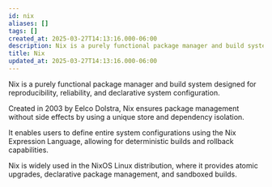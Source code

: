 ```yaml
---
id: nix
aliases: []
tags: []
created_at: 2025-03-27T14:13:16.000-06:00
description: Nix is a purely functional package manager and build system designed for reproducibility, reliability, and declarative system configuration.
title: Nix
updated_at: 2025-03-27T14:13:16.000-06:00
---
```


Nix is a purely functional package manager and build system designed for reproducibility, reliability, and declarative system configuration.

Created in 2003 by Eelco Dolstra, Nix ensures package management without side effects by using a unique store and dependency isolation.

It enables users to define entire system configurations using the Nix Expression Language, allowing for deterministic builds and rollback capabilities.

Nix is widely used in the NixOS Linux distribution, where it provides atomic upgrades, declarative package management, and sandboxed builds.
